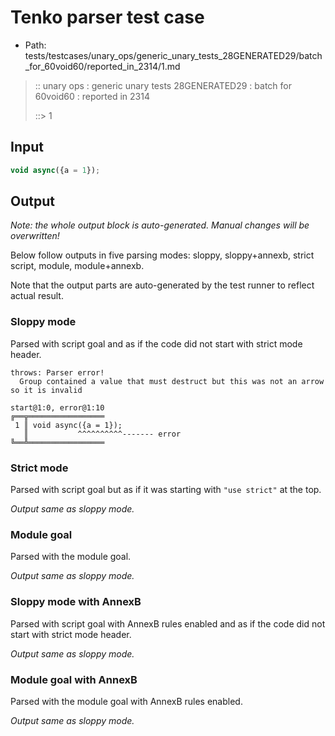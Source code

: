 # Tenko parser test case

- Path: tests/testcases/unary_ops/generic_unary_tests_28GENERATED29/batch_for_60void60/reported_in_2314/1.md

> :: unary ops : generic unary tests 28GENERATED29 : batch for 60void60 : reported in 2314
>
> ::> 1

## Input

`````js
void async({a = 1});
`````

## Output

_Note: the whole output block is auto-generated. Manual changes will be overwritten!_

Below follow outputs in five parsing modes: sloppy, sloppy+annexb, strict script, module, module+annexb.

Note that the output parts are auto-generated by the test runner to reflect actual result.

### Sloppy mode

Parsed with script goal and as if the code did not start with strict mode header.

`````
throws: Parser error!
  Group contained a value that must destruct but this was not an arrow so it is invalid

start@1:0, error@1:10
╔══╦═════════════════
 1 ║ void async({a = 1});
   ║           ^^^^^^^^^^------- error
╚══╩═════════════════

`````

### Strict mode

Parsed with script goal but as if it was starting with `"use strict"` at the top.

_Output same as sloppy mode._

### Module goal

Parsed with the module goal.

_Output same as sloppy mode._

### Sloppy mode with AnnexB

Parsed with script goal with AnnexB rules enabled and as if the code did not start with strict mode header.

_Output same as sloppy mode._

### Module goal with AnnexB

Parsed with the module goal with AnnexB rules enabled.

_Output same as sloppy mode._
